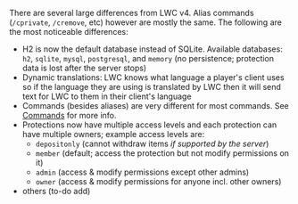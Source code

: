 There are several large differences from LWC v4. Alias commands (`/cprivate`, `/cremove`, etc) however are mostly the same. The following are the most noticeable differences:

* H2 is now the default database instead of SQLite. Available databases: `h2`, `sqlite`, `mysql`, `postgresql`, and `memory` (no persistence; protection data is lost after the server stops)
* Dynamic translations: LWC knows what language a player's client uses so if the language they are using is translated by LWC then it will send text for LWC to them in their client's language
* Commands (besides aliases) are very different for most commands. See [Commands](../user-guide/commands/) for more info.
* Protections now have multiple access levels and each protection can have multiple owners; example access levels are:
    * `depositonly` (cannot withdraw items *if supported by the server*)
    * `member` (default; access the protection but not modify permissions on it)
    * `admin` (access & modify permissions except other admins)
    * `owner` (access & modify permissions for anyone incl. other owners)
* others (to-do add)
